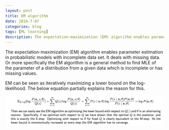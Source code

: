 ```yaml
---
layout: post
title: EM algorithm 
date: 2018-7-07
categories: blog
tags: [ML learning]
description: The expectation-maximization (EM) algorithm enables parameter estimation in probabilistic models with incomplete data set.
---
```


The expectation-maximization (EM) algorithm enables parameter estimation in probabilistic models with incomplete data set. It deals with missing data. Or more specifically the EM algorithm is a general method to find MLE of the parameter of a distribution from a given data which is incomplete or has missing values. 

EM can be seen as iteratively maximizing a lower bound on the log-likelihood. The below equation partially explains the reason for this.

<img src="/img/em.png" alt="" />















